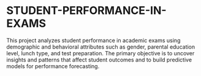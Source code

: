 # STUDENT-PERFORMANCE-IN-EXAMS
This project analyzes student performance in academic exams using demographic and behavioral attributes such as gender, parental education level, lunch type, and test preparation. The primary objective is to uncover insights and patterns that affect student outcomes and to build predictive models for performance forecasting.
